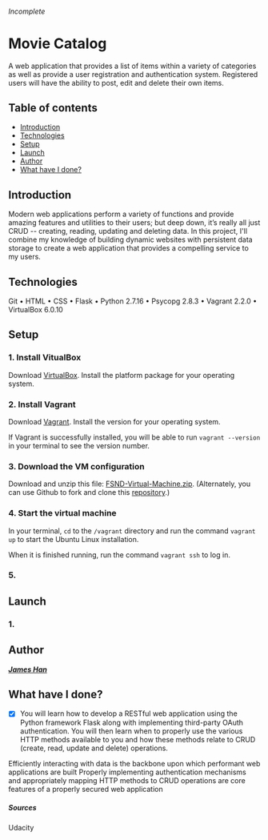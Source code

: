 ###### Incomplete
# Movie Catalog
A web application that provides a list of items within a variety of categories as well as provide a user registration and authentication system. Registered users will have the ability to post, edit and delete their own items.

## Table of contents
- [Introduction](#introduction)
- [Technologies](#technologies)
- [Setup](#setup)
- [Launch](#launch)
- [Author](#author)
- [What have I done?](#what-have-i-done)


## Introduction
Modern web applications perform a variety of functions and provide amazing features and utilities to their users; but deep down, it’s really all just CRUD -- creating, reading, updating and deleting data. In this project, I'll combine my knowledge of building dynamic websites with persistent data storage to create a web application that provides a compelling service to my users.


## Technologies
Git • HTML • CSS • Flask • Python 2.7.16 • Psycopg 2.8.3 • Vagrant 2.2.0 • VirtualBox 6.0.10


## Setup
### 1. Install VitualBox 
Download [VirtualBox](https://www.virtualbox.org/wiki/Downloads). Install the platform package for your operating system.

### 2. Install Vagrant
Download [Vagrant](https://www.vagrantup.com/downloads.html). Install the version for your operating system.

If Vagrant is successfully installed, you will be able to run `vagrant --version`   in your terminal to see the version number.

### 3. Download the VM configuration
Download and unzip this file: [FSND-Virtual-Machine.zip](https://s3.amazonaws.com/video.udacity-data.com/topher/2018/April/5acfbfa3_fsnd-virtual-machine/fsnd-virtual-machine.zip).
(Alternately, you can use Github to fork and clone this [repository](https://github.com/udacity/fullstack-nanodegree-vm).)

### 4. Start the virtual machine
In your terminal, `cd` to the `/vagrant` directory and run the command `vagrant up` to start the Ubuntu Linux installation.

When it is finished running, run the command `vagrant ssh` to log in.

### 5. 


## Launch
### 1. 


## Author
***[James Han](https://www.linkedin.com/in/question-not-doubt/)***


## What have I done?
- [x] You will learn how to develop a RESTful web application using the Python framework Flask along with implementing third-party OAuth authentication. You will then learn when to properly use the various HTTP methods available to you and how these methods relate to CRUD (create, read, update and delete) operations.

Efficiently interacting with data is the backbone upon which performant web applications are built
Properly implementing authentication mechanisms and appropriately mapping HTTP methods to CRUD operations are core features of a properly secured web application


##### Sources
Udacity